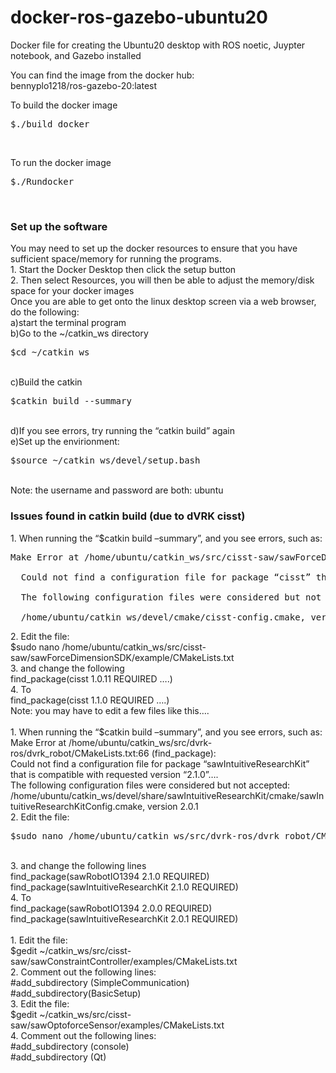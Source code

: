 # docker-ros-gazebo-ubuntu20
Docker file for creating the Ubuntu20 desktop with ROS noetic, Juypter notebook, and Gazebo installed

You can find the image from the docker hub:<br/>
bennyplo1218/ros-gazebo-20:latest<br/>

To build the docker image<br/>
<pre>$./build_docker</pre><br/>
To run the docker image<br/>
<pre>$./Rundocker</pre><br/>
<h3>Set up the software</h3>
You may need to set up the docker resources to ensure that you have sufficient space/memory for running the programs. <br/>
1. Start the Docker Desktop then click the setup button<br/>
2. Then select Resources, you will then be able to adjust the memory/disk space for your docker images<br/>
Once you are able to get onto the linux desktop screen via a web browser, do the following:<br/>
a)start the terminal program<br/>
b)Go to the ~/catkin_ws directory<br/>
	<pre>$cd ~/catkin_ws</pre><br/>
c)Build the catkin <br/>
<pre>$catkin build --summary</pre><br/>
d)If you see errors, try running the “catkin build” again<br/>
e)Set up the envirionment:<br/>
	<pre>$source ~/catkin_ws/devel/setup.bash</pre><br/>
Note: the username and password are both: ubuntu<br/>
<h3>Issues found in catkin build (due to dVRK cisst)</h3>
1. When running the “$catkin build –summary”, and you see errors, such as:<br/>
 <p><pre>Make Error at /home/ubuntu/catkin_ws/src/cisst-saw/sawForceDimensionSDK/example/CMakeLists.txt:25 (find_package): <br/>
  Could not find a configuration file for package “cisst” that is compatible with requested version “1.0.11”….<br/>
  The following configuration files were considered but not accepted:<br/>
  /home/ubuntu/catkin_ws/devel/cmake/cisst-config.cmake, version 1.1.0<br/></pre></p>
2. Edit the file:<br/>
  $sudo nano /home/ubuntu/catkin_ws/src/cisst-saw/sawForceDimensionSDK/example/CMakeLists.txt<br/>
3. and change the following<br/>
find_package(cisst 1.0.11 REQUIRED ….)<br/>
4. To<br/>
find_package(cisst 1.1.0 REQUIRED ….)<br/>
Note: you may have to edit a few files like this….<br/>
<br/>
1. When running the “$catkin build –summary”, and you see errors, such as:<br/>
   Make Error at /home/ubuntu/catkin_ws/src/dvrk-ros/dvrk_robot/CMakeLists.txt:66 (find_package): <br/>
   Could not find a configuration file for package “sawIntuitiveResearchKit” that is compatible with requested version “2.1.0”….<br/>
   The following configuration files were considered but not accepted:<br/>
   /home/ubuntu/catkin_ws/devel/share/sawIntuitiveResearchKit/cmake/sawIntuitiveResearchKitConfig.cmake, version 2.0.1<br/>
2. Edit the file:<br/>
   <pre>$sudo nano /home/ubuntu/catkin_ws/src/dvrk-ros/dvrk_robot/CMakeLists.txt</pre><br/>
3. and change the following lines<br/>
   find_package(sawRobotIO1394 2.1.0 REQUIRED)<br/>
   find_package(sawIntuitiveResearchKit 2.1.0 REQUIRED)<br/>
4. To <br/>
   find_package(sawRobotIO1394 2.0.0 REQUIRED)<br/>
   find_package(sawIntuitiveResearchKit 2.0.1 REQUIRED)<br/>
<br/>   
1. Edit the file:<br/>
   $gedit ~/catkin_ws/src/cisst-saw/sawConstraintController/examples/CMakeLists.txt<br/>
2. Comment out the following lines:<br/>
   #add_subdirectory (SimpleCommunication)<br/>
   #add_subdirectory(BasicSetup)<br/>
3. Edit the file:<br/>
   $gedit ~/catkin_ws/src/cisst-saw/sawOptoforceSensor/examples/CMakeLists.txt<br/>
4. Comment out the following lines:<br/>
   #add_subdirectory (console)<br/>
   #add_subdirectory (Qt)<br/>
<br/>











